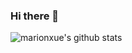 ### Hi there 👋

![marionxue's github stats](https://github-readme-stats.vercel.app/api?username=yeaheo&theme=radical) 
